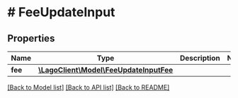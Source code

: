 # # FeeUpdateInput

## Properties

Name | Type | Description | Notes
------------ | ------------- | ------------- | -------------
**fee** | [**\LagoClient\Model\FeeUpdateInputFee**](FeeUpdateInputFee.md) |  |

[[Back to Model list]](../../README.md#models) [[Back to API list]](../../README.md#endpoints) [[Back to README]](../../README.md)
